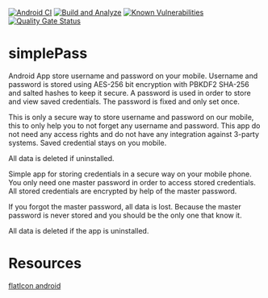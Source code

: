 [![Android CI](https://github.com/gunnarro/simplepass/actions/workflows/android.yml/badge.svg)](https://github.com/gunnarro/simplepass/actions/workflows/android.yml)
[![Build and Analyze](https://github.com/gunnarro/simplepass/actions/workflows/android-sonarqube.yml/badge.svg)](https://github.com/gunnarro/simplepass/actions/workflows/android-sonarqube.yml)
[![Known Vulnerabilities](https://snyk.io/test/github/gunnarro/simplepass/badge.svg)](https://snyk.io/test/github/gunnarro/simplepass)
[![Quality Gate Status](https://sonarcloud.io/api/project_badges/measure?project=gunnarro_simplepass&metric=alert_status)](https://sonarcloud.io/summary/new_code?id=gunnarro_simplepass)


# simplePass
Android App store username and password on your mobile.
Username and password is stored using AES-256 bit encryption with PBKDF2 SHA-256 and salted hashes to keep it secure.
A password is used in order to store and view saved credentials. The password is fixed and only set once.

This is only a secure way to store username and password on our mobile, this to only help you to not forget any username and password.
This app do not need any access rights and do not have any integration against 3-party systems. Saved credential stays on you mobile.

All data is deleted if uninstalled.


Simple app for storing credentials in a secure way on your mobile phone. You only need one master password in order to access stored credentials. All stored credentials are encrypted by help of the master password.

If you forgot the master password, all data is lost. Because the master password  is never stored and you should be the only one that know it.

All data is deleted if the app is uninstalled. 

# Resources
[flatIcon android](https://www.flaticon.com/free-icons/android)
